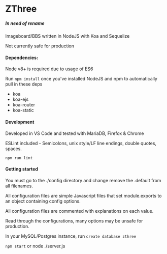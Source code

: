 # ZThree
##### In need of rename

Imageboard/BBS written in NodeJS with Koa and Sequelize

Not currently safe for production

#### Dependencies:

Node v8+ is required due to usage of ES6

Run `npm install` once you've installed NodeJS and npm to automatically pull in these deps

* koa
* koa-ejs
* koa-router
* koa-static

#### Development

Developed in VS Code and tested with MariaDB, Firefox & Chrome

ESLint included - Semicolons, unix style/LF line endings, double quotes, spaces.

`npm run lint` 

#### Getting started

You must go to the ./config directory and change remove the .default from all filenames.

All configuration files are simple Javascript files that set module.exports to an object containing config options.

All configuration files are commented with explanations on each value.

Read through the configurations, many options may be unsafe for production.

In your MySQL/Postgres instance, run `create database zthree`

`npm start` or node ./server.js